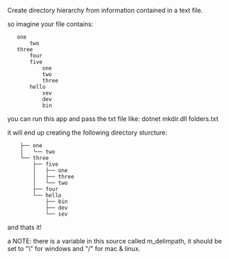 ﻿Create directory hierarchy from information contained in a text file.

so imagine your file contains:
 ```
    one
	    two
    three
	    four
	    five
		    one
		    two
		    three
	    hello
		    sev
		    dev
		    bin
```
you can run this app and pass the txt file like:
dotnet mkdir.dll folders.txt

it will end up creating the following directory sturcture:
```
    ├── one
    │   └── two
    └── three
        ├── five
        │   ├── one
        │   ├── three
        │   └── two
        ├── four
        └── hello
            ├── bin
            ├── dev
            └── sev
```
and thats it!

a NOTE:
there is a variable in this source called m_delimpath, it should be set to "\\" for windows and "/" for mac & linux.